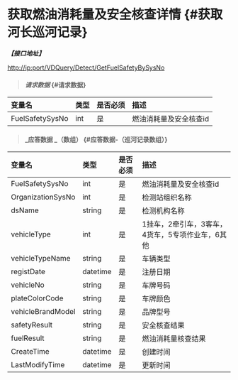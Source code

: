# 获取燃油消耗量及安全核查详情 {#获取河长巡河记录}

_**【接口地址】**_

[http://ip:port/VDQuery/Detect/GetFuelSafetyBySysNo](http://ip:port/EqmQuery/Equipment/GetEquipmentList)

> #### _请求数据_ {#请求数据}

| 变量名 | 类型 | 是否必须 | 描述 |
| :--- | :--- | :--- | :--- |
| FuelSafetySysNo | int | 是 | 燃油消耗量及安全核查id |

> #### _应答数据 _（数组） {#应答数据-（巡河记录数组）}

| 变量名 | 类型 | 是否必须 | 描述 |
| :--- | :--- | :--- | :--- |
| FuelSafetySysNo | int | 是 | 燃油消耗量及安全核查id |
| OrganizationSysNo | int | 是 | 检测站组织名称 |
| dsName | string | 是 | 检测机构名称 |
| vehicleType | int | 是 | 1挂车，2牵引车，3客车，4货车，5专项作业车，6其他 |
| vehicleTypeName | string | 是 | 车辆类型 |
| registDate | datetime | 是 | 注册日期 |
| vehicleNo | string | 是 | 车牌号码 |
| plateColorCode | string | 是 | 车牌颜色 |
| vehicleBrandModel | string | 是 | 品牌型号 |
| safetyResult | string | 是 | 安全核查结果 |
| fuelResult | string | 是 | 燃油消耗量核查结果 |
| CreateTime | datetime | 是 | 创建时间 |
| LastModifyTime | datetime | 是 | 更新时间 |



